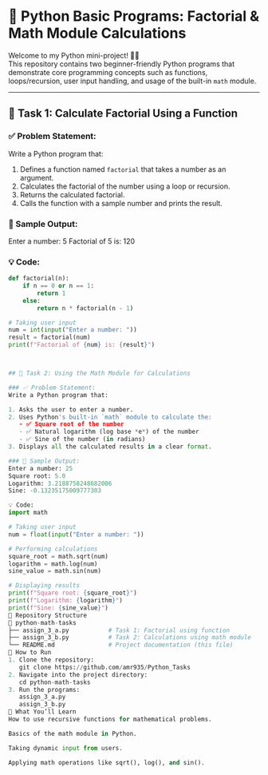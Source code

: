 # 🐍 Python Basic Programs: Factorial & Math Module Calculations

Welcome to my Python mini-project! 👨‍💻  
This repository contains two beginner-friendly Python programs that demonstrate core programming concepts such as functions, loops/recursion, user input handling, and usage of the built-in `math` module.

---

## 📌 Task 1: Calculate Factorial Using a Function

### ✅ Problem Statement:
Write a Python program that:

1. Defines a function named `factorial` that takes a number as an argument.
2. Calculates the factorial of the number using a loop or recursion.
3. Returns the calculated factorial.
4. Calls the function with a sample number and prints the result.

### 🔁 Sample Output:

Enter a number: 5
Factorial of 5 is: 120


### 💡 Code:

```python
def factorial(n):
    if n == 0 or n == 1:
        return 1
    else:
        return n * factorial(n - 1)

# Taking user input
num = int(input("Enter a number: "))
result = factorial(num)
print(f"Factorial of {num} is: {result}")



## 📌 Task 2: Using the Math Module for Calculations

### ✅ Problem Statement:
Write a Python program that:

1. Asks the user to enter a number.
2. Uses Python's built-in `math` module to calculate the:
   - ✅ Square root of the number
   - ✅ Natural logarithm (log base *e*) of the number
   - ✅ Sine of the number (in radians)
3. Displays all the calculated results in a clear format.

### 🔁 Sample Output:
Enter a number: 25
Square root: 5.0
Logarithm: 3.2188758248682006
Sine: -0.13235175009777303

💡 Code:
import math

# Taking user input
num = float(input("Enter a number: "))

# Performing calculations
square_root = math.sqrt(num)
logarithm = math.log(num)
sine_value = math.sin(num)

# Displaying results
print(f"Square root: {square_root}")
print(f"Logarithm: {logarithm}")
print(f"Sine: {sine_value}")
📂 Repository Structure
📁 python-math-tasks
├── assign_3_a.py           # Task 1: Factorial using function
├── assign_3_b.py           # Task 2: Calculations using math module
└── README.md               # Project documentation (this file)
🚀 How to Run
1. Clone the repository:
   git clone https://github.com/amr935/Python_Tasks
2. Navigate into the project directory:
   cd python-math-tasks
3. Run the programs:
   assign_3_a.py
   assign_3_b.py
🎯 What You’ll Learn
How to use recursive functions for mathematical problems.

Basics of the math module in Python.

Taking dynamic input from users.

Applying math operations like sqrt(), log(), and sin().

